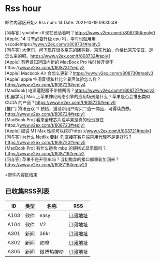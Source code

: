# Rss hour

邮件内容区开始>
Rss num: 14  Date: 2021-10-19 09:30:49 <br/>

[问与答] youtube-dl 现在还活着吗？https://www.v2ex.com/t/808735#reply0<br/>
[Apple] 14 寸有必要升级 cpu 吗，平时也就用用 vscodehttps://www.v2ex.com/t/808734#reply0<br/>
[问与答] 大佬们，问下现在很多京东的团购群，京东代拍，价格比京东便宜，是怎么来的呀。https://www.v2ex.com/t/808732#reply1<br/>
[Apple] 有老哥知道国内新的 MacBook Pro 啥时候开卖不https://www.v2ex.com/t/808731#reply2<br/>
[Apple] Macbook Air 会怎么更新？https://www.v2ex.com/t/808730#reply3<br/>
[Apple] apple 空间音频和杜比全景声体验怎么样？https://www.v2ex.com/t/808729#reply4<br/>
[MacBook] 电源适配器不带插网线？https://www.v2ex.com/t/808727#reply2<br/>
[机器学习] Mac 上苹果神经网络引擎的应用场景是什么？苹果是否会推出类似 CUDA 的产品？https://www.v2ex.com/t/808725#reply0<br/>
[推广] 腾讯云双 11 预热，邀请新用户购买二选一商品，可得续费券。https://www.v2ex.com/t/808724#reply1<br/>
[MacBook Pro] 看来全球芯片荒苹果是真的也没挺住https://www.v2ex.com/t/808723#reply1<br/>
[Apple] 据说 M1 Max 性能可以挖矿https://www.v2ex.com/t/808721#reply1<br/>
[问与答] 为什么 Netflix 要封 IP,直接在客户端禁用代理不是更好吗？https://www.v2ex.com/t/808720#reply5<br/>
[MacBook Pro] 有什么适合 mbp 的便携式显示器吗？https://www.v2ex.com/t/808719#reply2<br/>
[问与答] 苹果不是开倒车吗？当初抛弃的接口都重新加回来？https://www.v2ex.com/t/808718#reply23<br/>


<邮件内容区结束

## 已收集RSS列表

| ID | 类型 | 名称  | RSS  |
| -- | -- | -- | -- | 
| A103  | 软件 | easy | [订阅地址](http://rsshub.v2fy.com:1200/weibo/user/1088413295) |
| A104  | 软件 | V2  | [订阅地址](http://www.v2ex.com/index.xml) |
| A301  | 新闻 | 36kr | [订阅地址](https://www.36kr.com/feed) |
| A302  | 新闻 | 虎嗅 | [订阅地址](https://www.huxiu.com/rss/0.xml) |
| A305  | 新闻 | 微博热搜榜 | [订阅地址](https://rsshub.app/weibo/search/hot) |
